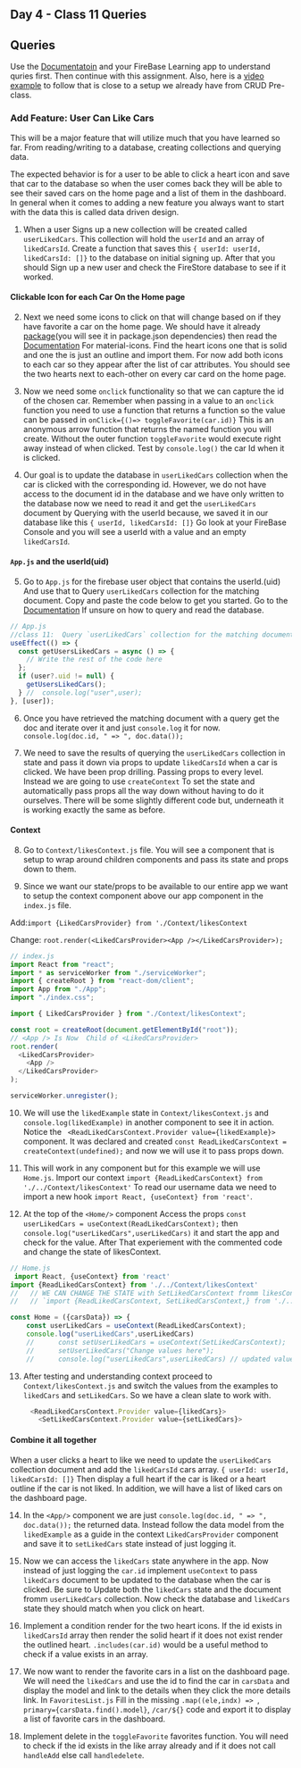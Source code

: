 ## Day 4 - Class 11 Queries

## Queries

Use the [Documentatoin](https://firebase.google.com/docs/firestore/query-data/queries) and your FireBase Learning app to understand quries first. Then continue with this assignment. Also, here is a [video example](https://www.youtube.com/watch?v=gEaY2GZMino) to follow that is close to a setup we already have from CRUD Pre-class.

### Add Feature: User Can Like Cars

This will be a major feature that will utilize much that you have learned so far. From reading/writing to a database, creating collections and querying data.

The expected behavior is for a user to be able to click a heart icon and save that car to the database so when the user comes back they will be able to see their saved cars on the home page and a list of them in the dashboard. In general when it comes to adding a new feature you always want to start with the data this is called data driven design.

1. When a user Signs up a new collection will be created called `userLikedCars`. This collection will hold the `userId` and an array of `likedCarsId`. Create a function that saves
   this `{ userId: userId, likedCarsId: []}` to the database on initial signing up. After that you should Sign up a new user and check the FireStore database to see if it worked.

#### Clickable Icon for each Car On the Home page

2. Next we need some icons to click on that will change based on if they have favorite a car on the home page. We should have it already [package](https://www.npmjs.com/package/@mui/icons-material)(you will see it in package.json dependencies) then read the [Documentation](https://mui.com/material-ui/material-icons/) For material-icons. Find the heart icons one that is solid and one the is just an outline and import them. For now add both icons to each car so they appear after the list of car attributes. You should see the two hearts next to each-other on every car card on the home page.

3. Now we need some `onclick` functionality so that we can capture the id of the chosen car. Remember when passing in a value to an `onclick` function you need to use a function that returns a function so the value can be passed in `onClick={()=> toggleFavorite(car.id)}` This is an anonymous arrow function that returns the named function you will create. Without the outer function `toggleFavorite` would execute right away instead of when clicked. Test by `console.log()` the car Id when it is clicked.

4. Our goal is to update the database in `userLikedCars` collection when the car is clicked with the corresponding id. However, we do not have access to the document id in the database and we have only written to the database now we need to read it and get the `userLikedCars` document by Querying with the userId because, we saved it in our database like this `{ userId, likedCarsId: []}` Go look at your FireBase Console and you will see a userId with a value and an empty `likedCarsId`.

#### `App.js` and the userId(uid)

5. Go to `App.js` for the firebase user object that contains the userId.(uid) And use that to Query `userLikedCars` collection for the matching document. Copy and paste the code below to get you started. Go to the [Documentation](https://firebase.google.com/docs/firestore/query-data/get-data) If unsure on how to query and read the database.

```javascript
// App.js
//class 11:  Query `userLikedCars` collection for the matching document based on the user Id (uid).
useEffect(() => {
  const getUsersLikedCars = async () => {
    // Write the rest of the code here
  };
  if (user?.uid != null) {
    getUsersLikedCars();
  } //  console.log("user",user);
}, [user]);
```

6. Once you have retrieved the matching document with a query get the doc and iterate over it and just `console.log` it for now. `console.log(doc.id, " => ", doc.data());`

7. We need to save the results of querying the `userLikedCars` collection in state and pass it down via props to update `likedCarsId` when a car is clicked. We have been prop drilling. Passing props to every level. Instead we are going to use `createContext` To set the state and automatically pass props all the way down without having to do it ourselves. There will be some slightly different code but, underneath it is working exactly the same as before.

#### Context

8. Go to `Context/likesContext.js` file. You will see a component that is setup to wrap around children components and pass its state and props down to them.

9. Since we want our state/props to be available to our entire app we want to setup the context component above our app component in the `index.js` file.

Add:`import {LikedCarsProvider} from './Context/likesContext`

Change: `root.render(<LikedCarsProvider><App /></LikedCarsProvider>);`

```javascript
// index.js
import React from "react";
import * as serviceWorker from "./serviceWorker";
import { createRoot } from "react-dom/client";
import App from "./App";
import "./index.css";

import { LikedCarsProvider } from "./Context/likesContext";

const root = createRoot(document.getElementById("root"));
// <App /> Is Now  Child of <LikedCarsProvider>
root.render(
  <LikedCarsProvider>
    <App />
  </LikedCarsProvider>
);

serviceWorker.unregister();
```

10. We will use the `likedExample` state in `Context/likesContext.js` and `console.log(likedExample)` in another component to see it in action. Notice the ` <ReadLikedCarsContext.Provider value={likedExample}>` component. It was declared and created `const ReadLikedCarsContext = createContext(undefined);` and now we will use it to pass props down.

11. This will work in any component but for this example we will use `Home.js`. Import our context `import {ReadLikedCarsContext} from './../Context/likesContext'` To read our username data we need to import a new hook `import React, {useContext} from 'react'`.

12. At the top of the `<Home/>` component Access the props `const userLikedCars = useContext(ReadLikedCarsContext);` then `console.log("userLikedCars",userLikedCars)` it and start the app and check for the value. After That experiement with the commented code and change the
    state of likesContext.

```javascript
// Home.js
 import React, {useContext} from 'react'
import {ReadLikedCarsContext} from './../Context/likesContext'
//   // WE CAN CHANGE THE STATE with SetLikedCarsContext fromm likesContext.js
//   // `import {ReadLikedCarsContext, SetLikedCarsContext,} from './../Context/likesContext'`

const Home = ({carsData}) => {
    const userLikedCars = useContext(ReadLikedCarsContext);
    console.log("userLikedCars",userLikedCars)
    //      const setUserLikedCars = useContext(SetLikedCarsContext);
    //      setUserLikedCars("Change values here");
    //      console.log("userLikedCars",userLikedCars) // updated values

```

13. After testing and understanding context proceed to `Context/likesContext.js` and switch the values from the examples to `likedCars` and `setLikedCars`. So we have a clean slate to work with.

```javascript
     <ReadLikedCarsContext.Provider value={likedCars}>
       <SetLikedCarsContext.Provider value={setLikedCars}>
```

#### Combine it all together

When a user clicks a heart to like we need to update the `userLikedCars` collection document and add the `likedCarsId` cars array.
`{ userId: userId, likedCarsId: []}` Then display a full heart if the car is liked or a heart outline if the car is not liked. In addition, we will have a list of liked cars on the dashboard page.

14. In the `<App/>` component we are just `console.log(doc.id, " => ", doc.data());` the returned data. Instead follow the data model from the `likedExample` as a guide in the context `LikedCarsProvider` component and save it to `setLikedCars` state instead of just logging it.

15. Now we can access the `likedCars` state anywhere in the app. Now instead of just logging the `car.id` implement `useContext` to pass `likedCars` document to be updated to the database when the car is clicked. Be sure to Update both the `likedCars` state and the document fromm `userLikedCars` collection. Now check the database and `likedCars` state they should match when you click on heart.

16. Implement a condition render for the two heart icons. If the id exists in `likedCarsId` array then render the solid heart if it does not exist render the outlined heart. `.includes(car.id)` would be a useful method to check if a value exists in an array.

17. We now want to render the favorite cars in a list on the dashboard page. We will need the `likedCars` and use the id to find the car in `carsData` and display the model and link to the details when they click the more details link. In `FavoritesList.js` Fill in the missing `.map((ele,indx) => `, `primary={carsData.find().model}`, `/car/${}` code and export it to display a list of favorite cars in the dashboard.

18. Implement delete in the `toggleFavorite` favorites function. You will need to check if the id exists in the like array already and if it does not call `handleAdd` else call `handledelete`.
